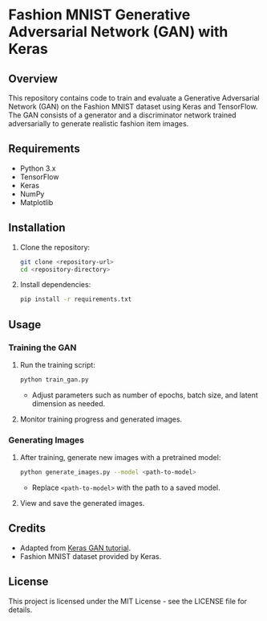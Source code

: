 # Fashion MNIST Generative Adversarial Network (GAN) with Keras

## Overview

This repository contains code to train and evaluate a Generative Adversarial Network (GAN) on the Fashion MNIST dataset using Keras and TensorFlow. The GAN consists of a generator and a discriminator network trained adversarially to generate realistic fashion item images.

## Requirements

- Python 3.x
- TensorFlow
- Keras
- NumPy
- Matplotlib

## Installation

1. Clone the repository:

   ```bash
   git clone <repository-url>
   cd <repository-directory>
   ```

2. Install dependencies:
   ```bash
   pip install -r requirements.txt
   ```

## Usage

### Training the GAN

1. Run the training script:

   ```bash
   python train_gan.py
   ```

   - Adjust parameters such as number of epochs, batch size, and latent dimension as needed.

2. Monitor training progress and generated images.

### Generating Images

1. After training, generate new images with a pretrained model:

   ```bash
   python generate_images.py --model <path-to-model>
   ```

   - Replace `<path-to-model>` with the path to a saved model.

2. View and save the generated images.

## Credits

- Adapted from [Keras GAN tutorial](https://keras.io/examples/generative/dcgan_overriding_train_step/).
- Fashion MNIST dataset provided by Keras.

## License

This project is licensed under the MIT License - see the LICENSE file for details.
